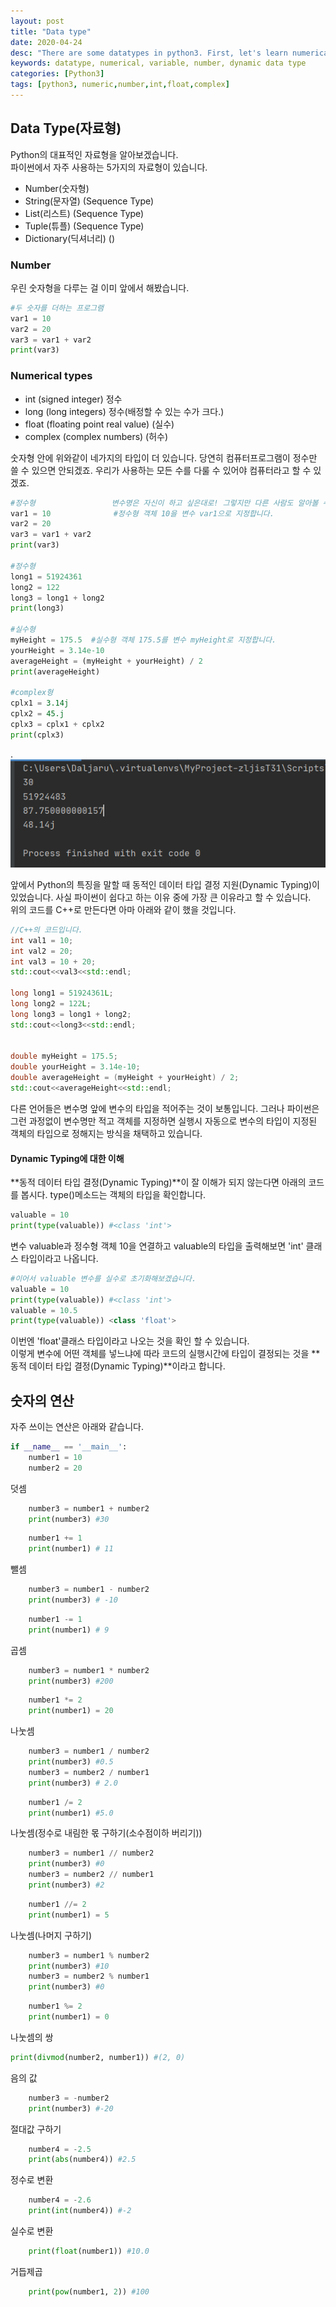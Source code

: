 ```yaml
---
layout: post
title: "Data type"
date: 2020-04-24
desc: "There are some datatypes in python3. First, let's learn numerical type."
keywords: datatype, numerical, variable, number, dynamic data type
categories: [Python3]
tags: [python3, numeric,number,int,float,complex]
---
```


## Data Type(자료형)

Python의 대표적인 자료형을 알아보겠습니다. <br>파이썬에서 자주 사용하는 5가지의 자료형이 있습니다. 

* Number(숫자형)
* String(문자열) (Sequence Type)
* List(리스트) (Sequence Type)
* Tuple(튜플) (Sequence Type)
* Dictionary(딕셔너리) ()



### Number

우린 숫자형을 다루는 걸 이미 앞에서 해봤습니다. 

~~~python
#두 숫자를 더하는 프로그램
var1 = 10
var2 = 20
var3 = var1 + var2
print(var3)
~~~



### Numerical types

* int (signed integer) 정수
* long (long integers) 정수(배정할 수 있는 수가 크다.)
* float (floating point real value) (실수)
* complex (complex numbers) (허수)

숫자형 안에 위와같이 네가지의 타입이 더 있습니다. 당연히 컴퓨터프로그램이 정수만 쓸 수 있으면 안되겠죠. 우리가 사용하는 모든 수를 다룰 수 있어야 컴퓨터라고 할 수 있겠죠.

~~~python
#정수형                 변수명은 자신이 하고 싶은대로! 그렇지만 다른 사람도 알아볼 수 있도록 하자. 
var1 = 10              #정수형 객체 10을 변수 var1으로 지정합니다.
var2 = 20
var3 = var1 + var2
print(var3)

#정수형
long1 = 51924361
long2 = 122
long3 = long1 + long2
print(long3)

#실수형
myHeight = 175.5  #실수형 객체 175.5를 변수 myHeight로 지정합니다. 
yourHeight = 3.14e-10
averageHeight = (myHeight + yourHeight) / 2
print(averageHeight)

#complex형
cplx1 = 3.14j
cplx2 = 45.j
cplx3 = cplx1 + cplx2
print(cplx3)
~~~

.![calNumeric](/static/assets/img/blog/python3/03BasicGrammer/calNumeric.png)



앞에서 Python의 특징을 말할 때 동적인 데이터 타입 결정 지원(Dynamic Typing)이 있었습니다. 사실 파이썬이 쉽다고 하는 이유 중에 가장 큰 이유라고 할 수 있습니다. <br>위의 코드를 C++로 만든다면 아마 아래와 같이 했을 것입니다. 

~~~C++
//C++의 코드입니다. 
int val1 = 10;
int val2 = 20;
int val3 = 10 + 20;
std::cout<<val3<<std::endl;

long long1 = 51924361L;
long long2 = 122L;
long long3 = long1 + long2;
std::cout<<long3<<std::endl;


double myHeight = 175.5;
double yourHeight = 3.14e-10;
double averageHeight = (myHeight + yourHeight) / 2;
std::cout<<averageHeight<<std::endl;
~~~

다른 언어들은 변수명 앞에 변수의 타입을 적어주는 것이 보통입니다. 그러나 파이썬은 그런 과정없이 변수명만 적고 객체를 지정하면 실행시 자동으로 변수의 타입이 지정된 객체의 타입으로 정해지는 방식을 채택하고 있습니다. 



#### Dynamic Typing에 대한 이해

**동적 데이터 타입 결정(Dynamic Typing)**이 잘 이해가 되지 않는다면 아래의 코드를 봅시다. type()메소드는 객체의 타입을 확인합니다. 

~~~python
valuable = 10
print(type(valuable)) #<class 'int'>
~~~

변수 valuable과 정수형 객체 10을 연결하고 valuable의 타입을 출력해보면 'int' 클래스 타입이라고 나옵니다. 

~~~python
#이어서 valuable 변수를 실수로 초기화해보겠습니다. 
valuable = 10
print(type(valuable)) #<class 'int'>
valuable = 10.5
print(type(valuable)) <class 'float'>   
~~~

이번엔 'float'클래스 타입이라고 나오는 것을 확인 할 수 있습니다.<br>이렇게 변수에 어떤 객체를 넣느냐에 따라 코드의 실행시간에 타입이 결정되는 것을 **동적 데이터 타입 결정(Dynamic Typing)**이라고 합니다. 



## 숫자의 연산

자주 쓰이는 연산은 아래와 같습니다. 

~~~python
if __name__ == '__main__':
    number1 = 10
    number2 = 20
~~~

덧셈

~~~python
    number3 = number1 + number2 
    print(number3) #30
~~~

~~~python
	number1 += 1
    print(number1) # 11
~~~

뺄셈

~~~python
	number3 = number1 - number2
    print(number3) # -10
~~~

~~~python
	number1 -= 1
    print(number1) # 9
~~~

곱셈

~~~python
    number3 = number1 * number2
    print(number3) #200
~~~

~~~python
	number1 *= 2
    print(number1) = 20
~~~

나눗셈

~~~python
	number3 = number1 / number2
    print(number3) #0.5
    number3 = number2 / number1
    print(number3) # 2.0
~~~

~~~python
	number1 /= 2
    print(number1) #5.0
~~~

나눗셈(정수로 내림한 몫 구하기(소수점이하 버리기))

~~~python
	number3 = number1 // number2
    print(number3) #0
    number3 = number2 // number1
    print(number3) #2
~~~

~~~python
	number1 //= 2
    print(number1) = 5
~~~

나눗셈(나머지 구하기)

~~~python
	number3 = number1 % number2
    print(number3) #10
    number3 = number2 % number1
    print(number3) #0
~~~

~~~python
	number1 %= 2
    print(number1) = 0
~~~

나눗셈의 쌍

~~~python
print(divmod(number2, number1)) #(2, 0)
~~~

음의 값

~~~python
	number3 = -number2
    print(number3) #-20
~~~

절대값 구하기

~~~python
    number4 = -2.5
    print(abs(number4)) #2.5
~~~

정수로 변환

~~~python
	number4 = -2.6
    print(int(number4)) #-2
~~~

실수로 변환

~~~python
	print(float(number1)) #10.0
~~~

거듭제곱

~~~python
	print(pow(number1, 2)) #100
~~~



